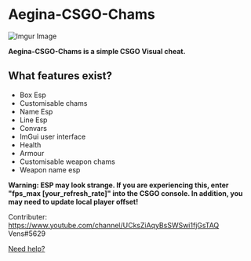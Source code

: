 # Aegina-CSGO-Chams

![Imgur Image](https://i.imgur.com/p5R49Hp.png)

**Aegina-CSGO-Chams is a simple CSGO Visual cheat.**

## What features exist?

* Box Esp
* Customisable chams
* Name Esp
* Line Esp
* Convars
* ImGui user interface
* Health
* Armour
* Customisable weapon chams
* Weapon name esp

**Warning: ESP may look strange. If you are experiencing this, enter "fps_max [your_refresh_rate]" into the CSGO console. In addition, you may need to update
local player offset!**

Contributer: https://www.youtube.com/channel/UCksZiAqyBsSWSwi1fjGsTAQ Vens#5629

[Need help?](https://discord.gg/dExJ9Sck7n)

